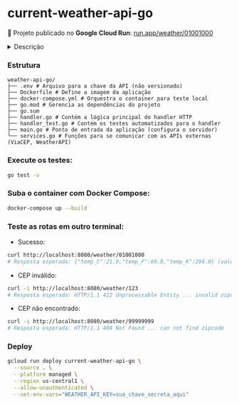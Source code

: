 # current-weather-api-go

🔗 Projeto publicado no **Google Cloud Run**:
[run.app/weather/01001000](https://current-weather-api-go-1059480473666.southamerica-east1.run.app/weather/01001000)

<details>
<summary>Descrição</summary>

Objetivo: Desenvolver um sistema em Go que receba um CEP, identifica a cidade e retorna o clima atual (temperatura em graus celsius, fahrenheit e kelvin). Esse sistema deverá ser publicado no Google Cloud Run.

Requisitos:

- O sistema deve receber um CEP válido de 8 digitos
- O sistema deve realizar a pesquisa do CEP e encontrar o nome da localização, a partir disso, deverá retornar as temperaturas e formata-lás em: Celsius, Fahrenheit, Kelvin.
- O sistema deve responder adequadamente nos seguintes cenários:
  - Em caso de sucesso:
    - Código HTTP: 200
    - Response Body: { "temp_C": 28.5, "temp_F": 28.5, "temp_K": 28.5 }
  - Em caso de falha, caso o CEP não seja válido (com formato correto):
    - Código HTTP: 422
    - Mensagem: invalid zipcode
  - ​​Em caso de falha, caso o CEP não seja encontrado:
    - Código HTTP: 404
    - Mensagem: can not find zipcode
- Deverá ser realizado o deploy no Google Cloud Run.

Detalhes:

- Utilize a API viaCEP (ou similar) para encontrar a localização que deseja consultar a temperatura: https://viacep.com.br/
- Utilize a API WeatherAPI (ou similar) para consultar as temperaturas desejadas: https://www.weatherapi.com/
- Para realizar a conversão de Celsius para Fahrenheit, utilize a seguinte fórmula: F = C \* 1,8 + 32
- Para realizar a conversão de Celsius para Kelvin, utilize a seguinte fórmula: K = C + 273
  - Sendo F = Fahrenheit
  - Sendo C = Celsius
  - Sendo K = Kelvin
- Testes automatizados demonstrando o funcionamento.
- Deploy realizado no Google Cloud Run (free tier).
</details>

### Estrutura

```
weather-api-go/
├── .env # Arquivo para a chave da API (não versionado)
├── Dockerfile # Define a imagem da aplicação
├── docker-compose.yml # Orquestra o container para teste local
├── go.mod # Gerencia as dependências do projeto
├── go.sum
├── handler.go # Contém a lógica principal do handler HTTP
├── handler_test.go # Contém os testes automatizados para o handler
├── main.go # Ponto de entrada da aplicação (configura o servidor)
└── services.go # Funções para se comunicar com as APIs externas (ViaCEP, WeatherAPI)
```

### Execute os testes:

```bash
go test -v
```

### Suba o container com Docker Compose:

```bash
docker-compose up --build
```

### Teste as rotas em outro terminal:

- Sucesso:

```bash
curl http://localhost:8080/weather/01001000
# Resposta esperada: {"temp_C":21.0,"temp_F":69.8,"temp_K":294.0} (valores podem variar)
```

- CEP inválido:

```bash
curl -i http://localhost:8080/weather/123
# Resposta esperada: HTTP/1.1 422 Unprocessable Entity ... invalid zipcode
```

- CEP não encontrado:

```bash
curl -i http://localhost:8080/weather/99999999
# Resposta esperada: HTTP/1.1 404 Not Found ... can not find zipcode
```

### Deploy

```bash
gcloud run deploy current-weather-api-go \
  --source . \
  --platform managed \
  --region us-central1 \
  --allow-unauthenticated \
  --set-env-vars="WEATHER_API_KEY=sua_chave_secreta_aqui"
```

